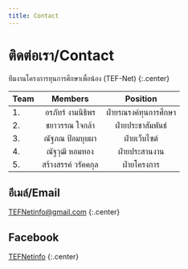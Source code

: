 ```yaml
---
title: Contact
---
```


# <i class="fas fa-envelope"></i>ติดต่อเรา/Contact
ทีมงานโครงการทุนการศึกษาเพื่อน้อง (TEF-Net) 
{:.center}

| Team | Members | Position | 
| ----- | :----: | :----: | 
| 1.  |  อรภัทร์ งามนิธิพร  |  ฝ่ายรณรงค์ทุนการศึกษา   | 
| 2.  |   ชยาวรรณ ใจกล้า    |   ฝ่ายประชาสัมพันธ์   |  
| 3. |  ณัฐภณ ป้อมบุบผา    |  ฝ่ายเว็บไซต์   |  
| 4.  |   ณัฐวุฒิ หอมทอง    |   ฝ่ายประสานงาน   |  
| 5. |  สร้างสรรค์ วรัคคกุล    |  ฝ่ายโครงการ   |  

## อีเมล์/Email

[TEFNetinfo@gmail.com](mailto:TEFNetinfo@gmail.com)
{:.center}

## <i class="fab fa-facebook"></i>Facebook

[TEFNetinfo](https://www.facebook.com/TEFNetinfo/)
{:.center}
